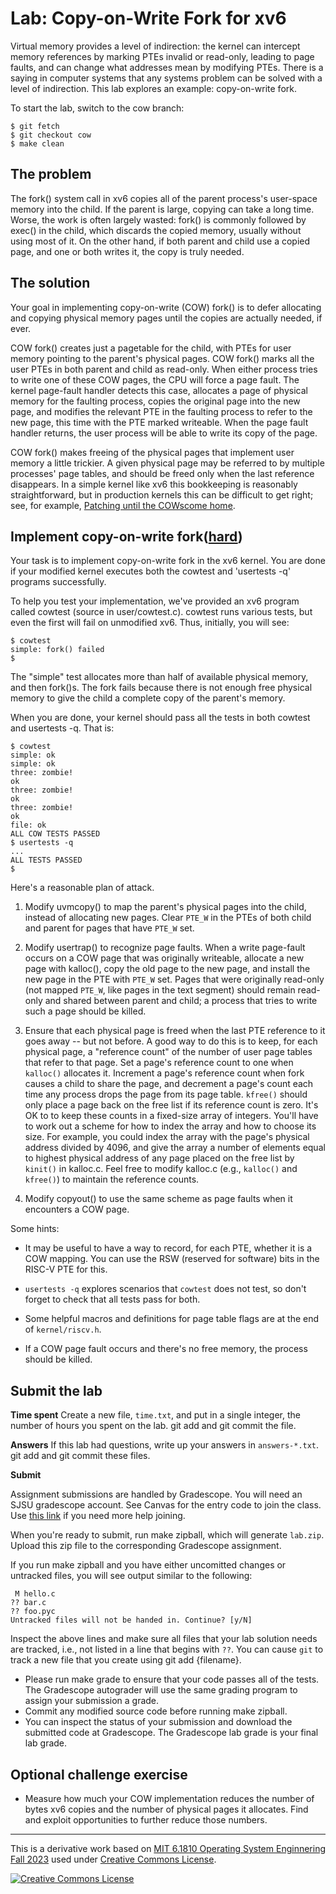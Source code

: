 
# Lab: Copy-on-Write Fork for xv6

Virtual memory provides a level of indirection: the kernel can
intercept memory references by marking PTEs invalid or read-only,
leading to page faults,
and can change what addresses mean by modifying PTEs.
There is a saying in computer systems that any systems problem can be
solved with a level of indirection.
This lab explores an example: copy-on-write fork.


To start the lab, switch to the cow branch:

```
$ git fetch
$ git checkout cow
$ make clean
```

## The problem

The fork() system call in xv6 copies all of the parent process's
user-space memory into the child. If the parent is large, copying can
take a long time. Worse, the work is often largely wasted:
fork() is commonly followed by exec() in the child, which
discards the copied memory, usually without using most of it.
On the other hand, if both parent and child use a copied page, and one or both
writes it, the copy is truly needed.

## The solution

Your goal in implementing copy-on-write (COW) fork() is to defer allocating and
copying physical memory pages until the copies are actually
needed, if ever.

COW fork() creates just a pagetable for the child, with PTEs for user
memory pointing to the parent's physical pages. COW fork() marks all
the user PTEs in both parent and child as read-only. When either
process tries to write one of these COW pages, the CPU will force a
page fault. The kernel page-fault handler detects this case, allocates
a page of physical memory for the faulting process, copies the
original page into the new page, and modifies the relevant PTE in the
faulting process to refer to the new page, this time with the PTE
marked writeable. When the page fault handler returns, the user
process will be able to write its copy of the page.

COW fork() makes freeing of the physical pages that implement user
memory a little trickier. A given physical page may be referred to by
multiple processes' page tables, and should be freed only when the
last reference disappears. In a simple kernel like xv6 this
bookkeeping is reasonably straightforward, but in production kernels
this can be difficult to get right; see, for example,
[Patching until the COWscome home](https://lwn.net/Articles/849638/).

## Implement copy-on-write fork([hard](guidance.md))

Your task is to implement copy-on-write fork in the xv6 kernel. You are
done if your modified kernel executes both the cowtest and 'usertests -q'
programs successfully.

To help you test your implementation, we've provided an xv6 program
called cowtest (source in user/cowtest.c). cowtest runs various tests, but
even the first will fail on unmodified xv6. Thus, initially, you
will see:

```
$ cowtest
simple: fork() failed
$

```

The "simple" test allocates more than half of available physical
memory, and then fork()s. The fork fails because there is not enough
free physical memory to give the child a complete copy of the parent's memory.

When you are done, your kernel should pass all the tests in both cowtest and
usertests -q. That is:

```
$ cowtest
simple: ok
simple: ok
three: zombie!
ok
three: zombie!
ok
three: zombie!
ok
file: ok
ALL COW TESTS PASSED
$ usertests -q
...
ALL TESTS PASSED
$

```

Here's a reasonable plan of attack.

1. Modify uvmcopy() to map the parent's physical pages into the
   child, instead of allocating new pages. Clear `PTE_W` in the
   PTEs of both child and parent for pages that have `PTE_W` set.



2. Modify usertrap() to recognize page faults. When a write page-fault
   occurs on a COW page that was originally writeable,
   allocate a new page with kalloc(), copy the old
   page to the new page, and install the new page in the PTE with `PTE_W`
   set.
   Pages that were originally read-only (not mapped `PTE_W`,
   like pages in the text segment) should remain read-only and
   shared between parent and child; a process that tries to write
   such a page should be killed.

3. Ensure that each physical page is freed when the last PTE
   reference to it goes away -- but not before.
   A good way to do this is to keep, for each physical page, a "reference count"
   of the number of user page tables that refer to that page.
   Set a page's reference count to one when `kalloc()` allocates it.
   Increment a page's reference count
   when fork causes a child to share the page, and
   decrement a page's count each time any process drops
   the page from its page table.
   `kfree()` should only place a page back on the free list if its
   reference count is zero. It's OK to to keep these counts in a
   fixed-size array of integers. You'll have to work out a scheme for
   how to index the array and how to choose its size. For example, you
   could index the array with the page's physical address divided by
   4096, and give the array a number of elements equal to highest
   physical address of any page placed on the free list
   by `kinit()` in kalloc.c. Feel free to modify kalloc.c
   (e.g., `kalloc()` and `kfree()`) to maintain the
   reference counts.

4. Modify copyout() to use the
   same scheme as page faults when it encounters a COW page.


Some hints:



- It may be useful to have a way to record, for each PTE, whether it is
  a COW mapping. You can use the RSW (reserved for software) bits in
  the RISC-V PTE for this.

- `usertests -q` explores scenarios that `cowtest` does not test,
  so don't forget to check that all tests pass for both.

- Some helpful macros and definitions for page table flags are at the
  end of `kernel/riscv.h`.

- If a COW page fault occurs and there's no free memory, the process
  should be killed.



## Submit the lab

**Time spent**
Create a new file, `time.txt`, and put in a single integer, the
number of hours you spent on the lab.
git add and git commit the file.

**Answers**
If this lab had questions, write up your answers in `answers-*.txt`.
git add and git commit these files.

**Submit**

Assignment submissions are handled by Gradescope.
You will need an SJSU gradescope account.
See Canvas for the entry code to join the class.
Use  [this link](https://help.gradescope.com/article/gi7gm49peg-student-add-course#joining_a_course_using_a_course_code)
if you need more help joining.

When you're ready to submit, run make zipball,
which will generate `lab.zip`.
Upload this zip file to the corresponding Gradescope assignment.

If you run make zipball and you have either uncomitted changes or
untracked files, you will see output similar to the following:

```
 M hello.c
?? bar.c
?? foo.pyc
Untracked files will not be handed in. Continue? [y/N]

```
Inspect the above lines and make sure all files that your lab solution needs
are tracked, i.e., not listed in a line that begins with `??`.
You can cause `git` to track a new file that you create using
git add {filename}.

- Please run make grade to ensure that your code passes all of the tests.
The Gradescope autograder will use the same grading program to assign your submission a grade.
- Commit any modified source code before running make zipball.
- You can inspect the status of your submission and download the submitted
code at Gradescope. The Gradescope lab grade is your final lab grade.

## Optional challenge exercise

- Measure how much your COW implementation reduces the number
   of bytes xv6 copies and the number of physical pages it allocates.
   Find and exploit opportunities to further reduce those numbers.
* * *
		
This is a derivative work based on [MIT 6.1810 Operating System Enginnering Fall 2023](https://pdos.csail.mit.edu/6.828/2023/labs/cow.html) 
used under [Creative Commons License](https://creativecommons.org/licenses/by/3.0/us/).

[![Creative Commons License](https://i.creativecommons.org/l/by/3.0/us/88x31.png)](https://creativecommons.org/licenses/by/3.0/us/)